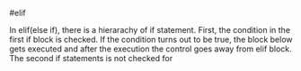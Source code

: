 #elif

In elif(else if), there is a hierarachy of if statement. First, the condition in the first if block is checked. 
If the condition turns out to be true, the block below gets executed and after the execution the control goes away from elif block. The second if statements is not checked for
